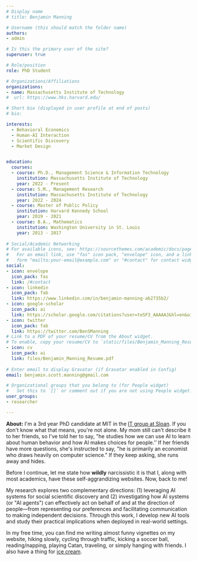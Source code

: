 ```yaml
---
# Display name
# title: Benjamin Manning

# Username (this should match the folder name)
authors: 
- admin

# Is this the primary user of the site?
superuser: true

# Role/position
role: PhD Student

# Organizations/Affiliations
organizations:
- name: Massachusetts Institute of Technology
#  url: https://www.hks.harvard.edu/

# Short bio (displayed in user profile at end of posts)
# bio: 

interests:
  - Behavioral Economics
  - Human-AI Interaction
  - Scientific Discovery
  - Market Design


education:
  courses:
  - course: Ph.D., Management Science & Information Technology
    institution: Massachusetts Institute of Technology
    year: 2022 - Present
  - course: S.M., Management Research
    institution: Massachusetts Institute of Technology
    year: 2022 - 2024   
  - course: Master of Public Policy
    institution: Harvard Kennedy School
    year: 2019 - 2021
  - course: B.A., Mathematics
    institution: Washington University in St. Louis
    year: 2013 - 2017
    
# Social/Academic Networking
# For available icons, see: https://sourcethemes.com/academic/docs/page-builder/#icons
#   For an email link, use "fas" icon pack, "envelope" icon, and a link in the
#   form "mailto:your-email@example.com" or "#contact" for contact widget.
social:
- icon: envelope
  icon_pack: fas
  link: /#contact
- icon: linkedin
  icon_pack: fab
  link: https://www.linkedin.com/in/benjamin-manning-ab2735b2/
- icon: google-scholar
  icon_pack: ai
  link: https://scholar.google.com/citations?user=teSF3_AAAAAJ&hl=en&oi=sra
- icon: twitter
  icon_pack: fab
  link: https://twitter.com/BenSManning
# Link to a PDF of your resume/CV from the About widget.
# To enable, copy your resume/CV to `static/files/Benjamin_Manning_Resume.pdf` and uncomment the lines below.
- icon: cv
  icon_pack: ai
  link: files/Benjamin_Manning_Resume.pdf
  
# Enter email to display Gravatar (if Gravatar enabled in Config)
email: benjamin.scott.manning@gmail.com

# Organizational groups that you belong to (for People widget)
#   Set this to `[]` or comment out if you are not using People widget.
user_groups:
- researcher

---
```

**About:** I'm a 3rd year PhD candidate at MIT in the [IT group at Sloan](https://mitsloan.mit.edu/phd/program-overview/it). If you don't know what that means, you're not alone. My mom still can't describe it to her friends, so I've told her to say, "he studies how we can use AI to learn about human behavior and how AI makes choices for people.’’ If her friends have more questions, she's instructed to say, "he is primarily an economist who draws heavily on computer science.” If they keep asking, she runs away and hides.

Before I continue, let me state how **wildly** narcissistic it is that I, along with most academics, have these self-aggrandizing websites. Now, back to me! 

My research explores two complementary directions: (1) leveraging AI systems for social scientific discovery and (2) investigating how AI systems (or "AI agents") can effectively act on behalf of and at the direction of people—from representing our preferences and facilitating communication to making independent decisions. Through this work, I develop new AI tools and study their practical implications when deployed in real-world settings.

In my free time, you can find me writing almost funny vignettes on my website, hiking slowly, cycling through traffic, kicking a soccer ball, reading/napping, playing Catan, traveling, or simply hanging with friends. I also have a thing for [ice cream](https://benjaminmanning.substack.com/p/im-almost-30-and-im-still-writing).





